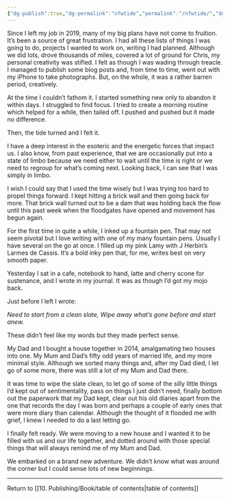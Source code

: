 ```yaml
---
{"dg-publish":true,"dg-permalink":"nfwtide","permalink":"/nfwtide/","dgHomeLink":true,"dgPassFrontmatter":false}
---
```



Since I left my job in 2019, many of my big plans have not come to fruition. It’s been a source of great frustration. I had all these lists of things I was going to do, projects I wanted to work on, writing I had planned. Although we did lots, drove thousands of miles, covered a lot of ground for Chris, my personal creativity was stifled. I felt as though I was wading through treacle. I managed to publish some blog posts and, from time to time, went out with my iPhone to take photographs. But, on the whole, it was a rather barren period, creatively.

At the time I couldn’t fathom it. I started something new only to abandon it within days. I struggled to find focus. I tried to create a morning routine which helped for a while, then tailed off. I pushed and pushed but it made no difference.

Then, the tide turned and I felt it.

I have a deep interest in the esoteric and the energetic forces that impact us. I also know, from past experience, that we are occasionally put into a state of limbo because we need either to wait until the time is right or we need to regroup for what’s coming next. Looking back, I can see that I was simply in limbo.

I wish I could say that I used the time wisely but I was trying too hard to propel things forward. I kept hitting a brick wall and then going back for more. That brick wall turned out to be a dam that was holding back the flow until this past week when the floodgates have opened and movement has begun again.

For the first time in quite a while, I inked up a fountain pen. That may not seem pivotal but I love writing with one of my many fountain pens. Usually I have several on the go at once. I filled up my pink Lamy with J Herbin’s Larmes de Cassis. It’s a bold inky pen that, for me, writes best on very smooth paper.

Yesterday I sat in a cafe, notebook to hand, latte and cherry scone for sustenance, and I wrote in my journal. It was as though I’d got my mojo back.

Just before I left I wrote:

_Need to start from a clean slate, Wipe away what’s gone before and start anew._

These didn’t feel like my words but they made perfect sense.

My Dad and I bought a house together in 2014, amalgamating two houses into one. My Mum and Dad’s fifty odd years of married life, and my more minimal style. Although we sorted many things and, after my Dad died, I let go of some more, there was still a lot of my Mum and Dad there.

It was time to wipe the slate clean, to let go of some of the silly little things I’d kept out of sentimentality, pass on things I just didn’t need, finally bottom out the paperwork that my Dad kept, clear out his old diaries apart from the one that records the day I was born and perhaps a couple of early ones that were more diary than calendar. Although the thought of it flooded me with grief, I knew I needed to do a last letting go.

I finally felt ready. We were moving to a new house and I wanted it to be filled with us and our life together, and dotted around with those special things that will always remind me of my Mum and Dad.

We embarked on a brand new adventure. We didn’t know what was around the corner but I could sense lots of new beginnings.

---

Return to [[10. Publishing/Book/table of contents|table of contents]]